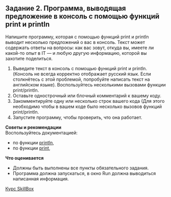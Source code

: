 ## Задание 2. Программа, выводящая предложение в консоль с помощью функций print и println
Напишите программу, которая с помощью функций print и println выводит несколько предложений о вас в консоль.
Текст может содержать ответы на вопросы: как вас зовут, откуда вы, имеете ли какой-то опыт в IT — и любую другую информацию, которой вы захотите поделиться.

1) Выведите текст в консоль с помощью функций print и println. (Консоль не всегда корректно отображает русский язык. Если столкнётесь с этой проблемой, попробуйте написать текст на английском языке). Воспользуйтесь несколькими вызовами функции print/println.
2) Оставьте однострочный или блочный комментарий к вашему коду.
3) Закомментируйте одну или несколько строк вашего кода (Для этого необходимо чтобы в вашем коде было несколько вызовов функций print/println.
4) Запустите программу, чтобы проверить, что она работает.

**Советы и рекомендации**
</br>Воспользуйтесь документацией:
- по функции [println](https://kotlinlang.org/api/latest/jvm/stdlib/kotlin.io/println.html),
- по функции [print](https://kotlinlang.org/api/latest/jvm/stdlib/kotlin.io/print.html),

**Что оценивается**
- Должны быть выполнены все пункты обязательного задания.
- Программа должна запускаться, в окно Run должна выводиться написанная информация.

[Курс SkillBox](https://skillbox.ru/course/profession-android-developer-dpo/)